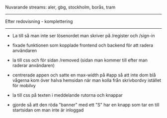 

Nuvarande streams: aler, gbg, stockholm, borås, tram

*********************************
Efter redovisning - komplettering
*********************************

* La till så man inte ser lösenordet man skriver på /register och /sign-in

* fixade funktionen som kopplade frontend och backend för att radera användaren

* la till css och för sidan /removed (sidan man kommer till efter man raderar användaren)

* centrerade appen och satte en max-width på #app så att inte dom blå vågerna kom över halva hemsidan när man kolla från skrivbordvy istället för mobilvy

* la till css på texten i meddelande rutorna och knappar

* gjorde så att den röda "banner" med ett "S" har en knapp som tar en till startsidan om man inte är inloggad